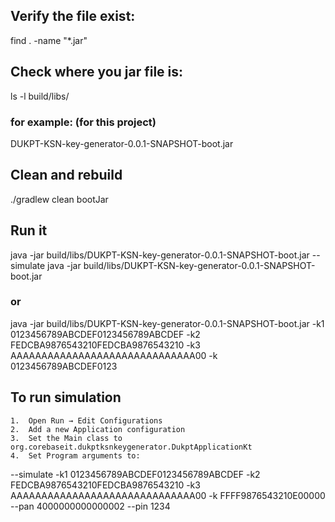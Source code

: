 ## Verify the file exist:
find . -name "*.jar"

## Check where you jar file is:
ls -l build/libs/

### for example: (for this project)
DUKPT-KSN-key-generator-0.0.1-SNAPSHOT-boot.jar

## Clean and rebuild
./gradlew clean bootJar

## Run it
java -jar build/libs/DUKPT-KSN-key-generator-0.0.1-SNAPSHOT-boot.jar --simulate
java -jar build/libs/DUKPT-KSN-key-generator-0.0.1-SNAPSHOT-boot.jar

### or

java -jar build/libs/DUKPT-KSN-key-generator-0.0.1-SNAPSHOT-boot.jar -k1 0123456789ABCDEF0123456789ABCDEF -k2 FEDCBA9876543210FEDCBA9876543210 -k3 AAAAAAAAAAAAAAAAAAAAAAAAAAAAAA00 -k 0123456789ABCDEF0123


## To run simulation
	1.	Open Run → Edit Configurations
	2.	Add a new Application configuration
	3.	Set the Main class to org.corebaseit.dukptksnkeygenerator.DukptApplicationKt
	4.	Set Program arguments to: 
--simulate -k1 0123456789ABCDEF0123456789ABCDEF -k2 FEDCBA9876543210FEDCBA9876543210 -k3 AAAAAAAAAAAAAAAAAAAAAAAAAAAAAA00 -k FFFF9876543210E00000 --pan 4000000000000002 --pin 1234